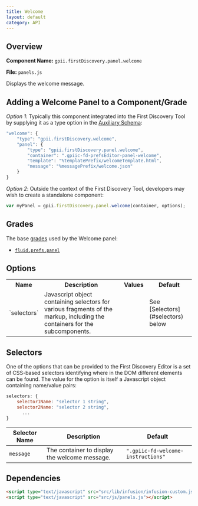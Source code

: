 ```yaml
---
title: Welcome
layout: default
category: API
---
```


## Overview

**Component Name:** `gpii.firstDiscovery.panel.welcome`

**File:** `panels.js`

Displays the welcome message.

## Adding a Welcome Panel to a Component/Grade

*Option 1*: Typically this component integrated into the First Discovery Tool by
supplying it as a type option in the
[Auxiliary Schema](http://docs.fluidproject.org/infusion/development/AuxiliarySchemaForPreferencesFramework.html):
```javascript
"welcome": {
    "type": "gpii.firstDiscovery.welcome",
    "panel": {
        "type": "gpii.firstDiscovery.panel.welcome",
        "container": ".gpiic-fd-prefsEditor-panel-welcome",
        "template": "%templatePrefix/welcomeTemplate.html",
        "message": "%messagePrefix/welcome.json"
    }
}
```

*Option 2*: Outside the context of the First Discovery Tool, developers may wish to create a standalone component:
```javascript
var myPanel = gpii.firstDiscovery.panel.welcome(container, options);
```

## Grades

The base [grades](http://docs.fluidproject.org/infusion/development/ComponentGrades.html)
used by the Welcome panel:

* [`fluid.prefs.panel`](http://docs.fluidproject.org/infusion/development/Panels.html)

## Options

<table>
    <tr><th>Name</th><th>Description</th><th>Values</th><th>Default</th></tr>
    <tr>
        <td>`selectors`</td>
        <td>Javascript object containing selectors for various fragments of the markup, including the containers for the subcomponents.</td>
        <td></td>
        <td>See [Selectors](#selectors) below</td>
    </tr>
</table>

## Selectors

One of the options that can be provided to the First Discovery Editor is a set of CSS-based
selectors identifying where in the DOM different elements can be found. The value for the option
is itself a Javascript object containing name/value pairs:

```javascript
selectors: {
    selector1Name: "selector 1 string",
    selector2Name: "selector 2 string",
      ...
}
```

| Selector Name | Description | Default |
|---------------|-------------|---------|
| `message` | The container to display the welcome message. | `".gpiic-fd-welcome-instructions"` |

## Dependencies

```html
<script type="text/javascript" src="src/lib/infusion/infusion-custom.js"></script>
<script type="text/javascript" src="src/js/panels.js"></script>
```

